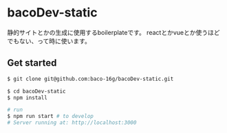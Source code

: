 # bacoDev-static

静的サイトとかの生成に使用するboilerplateです。
reactとかvueとか使うほどでもない、って時に使います。

## Get started

```bash
$ git clone git@github.com:baco-16g/bacoDev-static.git

$ cd bacoDev-static
$ npm install
```

```bash
# run
$ npm run start # to develop
# Server running at: http://localhost:3000

```
